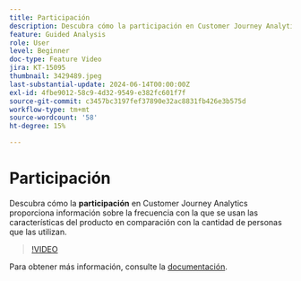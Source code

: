 ```yaml
---
title: Participación
description: Descubra cómo la participación en Customer Journey Analytics proporciona perspectivas sobre la frecuencia con la que se utilizan las funciones del producto en comparación con la cantidad de personas que las utilizan.
feature: Guided Analysis
role: User
level: Beginner
doc-type: Feature Video
jira: KT-15095
thumbnail: 3429489.jpeg
last-substantial-update: 2024-06-14T00:00:00Z
exl-id: 4fbe9012-58c9-4d32-9549-e382fc601f7f
source-git-commit: c3457bc3197fef37890e32ac8831fb426e3b575d
workflow-type: tm+mt
source-wordcount: '58'
ht-degree: 15%

---
```


# Participación

Descubra cómo la **participación** en Customer Journey Analytics proporciona información sobre la frecuencia con la que se usan las características del producto en comparación con la cantidad de personas que las utilizan.

>[!VIDEO](https://video.tv.adobe.com/v/3429489/&learn=on)

Para obtener más información, consulte la [documentación](https://experienceleague.adobe.com/es/docs/analytics-platform/using/guided-analysis/feature-matrix/engagement).

